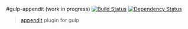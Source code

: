 #gulp-appendit (work in progress) [![Build Status](https://travis-ci.org/stefanbuck/gulp-appendit.png?branch=master)](https://travis-ci.org/stefanbuck/gulp-appendit) [![Dependency Status](https://david-dm.org/stefanbuck/gulp-appendit.png?theme=shields.io)](https://david-dm.org/stefanbuck/gulp-appendit)

> [appendit](https://github.com/stefanbuck/appendit) plugin for gulp